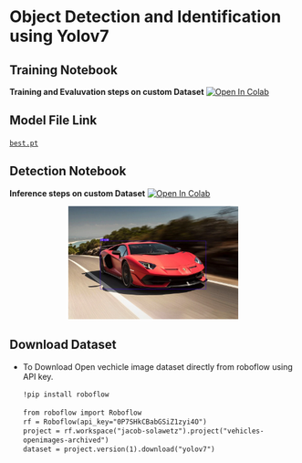 # Object Detection and Identification using Yolov7



## Training Notebook 

**Training and Evaluvation steps on custom Dataset** <a href="https://colab.research.google.com/github/GouthamVicky/ObjectDetectionYoloV5/blob/main/ObjectDetectionNotebook.ipynb"><img src="https://colab.research.google.com/assets/colab-badge.svg" alt="Open In Colab"></a>

## Model File Link 

[`best.pt`](https://github.com/GouthamVicky/ObjectDetectionYoloV7/blob/main/modelWeightsFolder/best.pt)

## Detection Notebook

**Inference steps on custom Dataset** <a href="https://github.com/GouthamVicky/ObjectDetectionYoloV7/blob/main/inferenceObjectDetection.ipynb"><img src="https://colab.research.google.com/assets/colab-badge.svg" alt="Open In Colab"></a>

<div align="center">
    <a href="./">
        <img src="front-left-side-47inference.jpg" width="59%"/>
    </a>
</div>

## **Download Dataset** 
* To Download Open vechicle image dataset directly from roboflow using API key.
    ```
    !pip install roboflow

    from roboflow import Roboflow
    rf = Roboflow(api_key="0P7SHkCBabGSiZ1zyi4O")
    project = rf.workspace("jacob-solawetz").project("vehicles-openimages-archived")
    dataset = project.version(1).download("yolov7")
    ``` 
